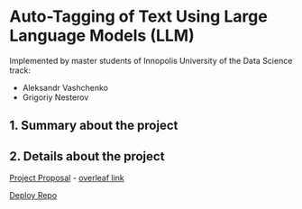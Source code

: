 # Auto-Tagging of Text Using Large Language Models (LLM)

Implemented by master students of Innopolis University of the Data Science track:
* Aleksandr Vashchenko
* Grigoriy Nesterov

## 1. Summary about the project



## 2. Details about the project

[Project Proposal](https://www.overleaf.com/project/6687f96ebf95368706337428) - [overleaf link](https://www.overleaf.com/project/6687f96ebf95368706337428)

[Deploy Repo](https://gitlab.pg.innopolis.university/g.nesterov/tab-with-datasets-aes-ml-deploy/-/tree/main/tab_with_datasets_aes_ml_docker_compose/tags_generator?ref_type=heads)